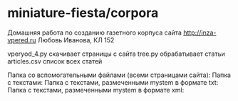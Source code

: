 # miniature-fiesta/corpora

Домашняя работа по созданию газетного корпуса сайта http://inza-vpered.ru
Любовь Иванова, КЛ 152

vperyod_4.py	скачивает страницы с сайта
tree.py			обрабатывает статьи
articles.csv	список всех статей

Папка со вспомогательными файлами (всеми страницами сайта): 
Папка с текстами: 
Папка с текстами, размеченными mystem в формате txt: 
Папка с текстами, размеченными mystem в формате xml: 